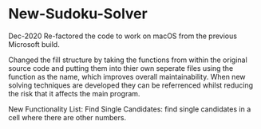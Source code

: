 # New-Sudoku-Solver
Dec-2020
Re-factored the code to work on macOS from the previous Microsoft build.

Changed the fill structure by taking the functions from within the 
original source code and putting them into thier own seperate files using 
the function as the name, which improves overall maintainability. When 
new solving techniques are developed they can be referrenced whilst 
reducing the risk that it affects the main program.

New Functionality List: Find Single Candidates: find single 
candidates in a cell where there are other numbers.


